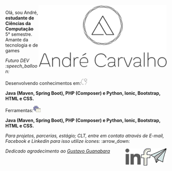 <img src="https://github.com/carvalhoandre/carvalhoandre/blob/main/img/logo.png" min-width="400px" max-width="400px" width="400px" align="right" alt="Logo_andre">

<p align="left">Olá, sou André, <strong>estudante de Ciências da Computação</strong> 5° semestre. Amante da tecnologia e de games</p>
<p align="left"><em>Futuro DEV :speech_balloon:</em></p>

<p align="left">Desenvolvendo conhecimentos em:<img src="https://github.com/carvalhoandre/carvalhoandre/blob/main/img/brainstorm_skill_240px.png" alt="config"></p>
<p><strong>Java (Maven, Spring Boot), PHP (Composer) e Python, Ionic, Bootstrap, HTML e CSS.</strong></p>

<p align="left">Ferramentas:<img src="https://github.com/carvalhoandre/carvalhoandre/blob/main/img/computer_support_240px.png" alt="Ferramenta"></p>
<p><strong>Java (Maven, Spring Boot), PHP (Composer) e Python, Ionic, Bootstrap, HTML e CSS.</strong></p>

<p align="left"><em>Para projetos, parcerias, estágio; CLT, entre em contato através de E-mail, Facebook e Linkedin para isso utilize ícones: </em>:arrow_down:</p>

<p align="right"> 
    <a href="mailto:andre_carvalho0@live.com?Subject=Olá André" target="_blank" rel="external"><img src="https://github.com/carvalhoandre/carvalhoandre/blob/main/img/email_open_24px.png" min-width="50px" max-width="50px" width="50px" align="right" alt="e-mail"></a>
    <a href="https://www.facebook.com/AndreCarvalho0" target="_blank" rel="external"><img src="https://github.com/carvalhoandre/carvalhoandre/blob/main/img/facebook_26px.png" min-width="30px" max-width="30px" width="30px" align="right" alt="facebook"></a>
    <a href="https://www.linkedin.com/in/andr%C3%A9-leite-carvalho-b77721146/" target="_blank" rel="external"><img src="https://github.com/carvalhoandre/carvalhoandre/blob/main/img/linkedin_32px.png" min-width="50px" max-width="50px" width="50px" align="right" alt="linkedin"></a>
</p>

<p><em>Dedicado agradecimento ao <a href="https://www.cursoemvideo.com/" target="_blank" rel="external">Gustavo Guanabara</a></em></p>
